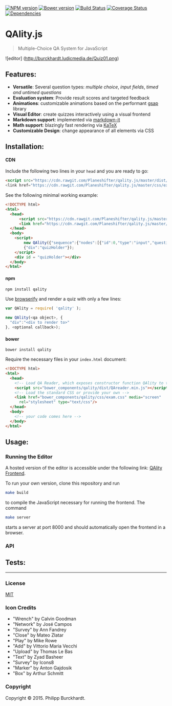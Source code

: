 [![NPM version][npm-image]][npm-url]
[![Bower version][bower-image]][bower-url]
[![Build Status][travis-image]][travis-url]
[![Coverage Status][coveralls-image]][coveralls-url]
[![Dependencies][dependencies-image]][dependencies-url]

# QAlity.js

> Multiple-Choice QA System for JavaScript

![editor] (http://burckhardt.ludicmedia.de/Quiz01.png)

## Features:

- **Versatile**: Several question types: *multiple choice*, *input fields*, *timed and untimed questions*
- **Evaluation system**: Provide result scores and targeted feedback
- **Animations**: customizable animations based on the performant [gsap](http://greensock.com/gsap) library
- **Visual Editor**: create quizzes interactively using a visual frontend
- **Markdown support**: implemented via [markdown-it](https://markdown-it.github.io/)
- **Math support**: blazingly fast rendering via [KaTeX](http://khan.github.io/KaTeX/)
- **Customizable Design**: change appearance of all elements via CSS

## Installation:

#### CDN

Include the following two lines in your `head` and you are ready to go:
```html
<script src="https://cdn.rawgit.com/Planeshifter/qality.js/master/dist/QAreader.min.js"</script>
<link href="https://cdn.rawgit.com/Planeshifter/qality.js/master/css/exam.css" media="screen" rel="stylesheet" type="text/css"/>
```

See the following minimal working example:
```html
<!DOCTYPE html>
<html>
  <head>
      <script src="https://cdn.rawgit.com/Planeshifter/qality.js/master/dist/QAreader.min.js"></script>
      <link href="https://cdn.rawgit.com/Planeshifter/qality.js/master/css/exam.css" media="screen" rel="stylesheet" type="text/css"/>
  </head>
  <body>
    <script>
        new QAlity({"sequence":{"nodes":[{"id":0,"type":"input","question":"Who is the current president of the United States?","right_answer":"Barack Obama","transition_in":"dynamic","transition_out":"dynamic","points":1,"duration":"0","mathOptions":[{"left":"$$","right":"$$","display":true},{"left":"\\[","right":"\\]","display":true},{"left":"\\(","right":"\\)","display":false}],"background":"none"}]},"evaluation":{"seperator":[{"start":0.33,"id":0},{"start":0.66,"id":1}],"sorted":[],"ranges":[{"id":0,"text":"RANGE 1","start":0,"end":0.33},{"id":1,"text":"RANGE 2","start":0.33,"end":0.66},{"id":2,"text":"RANGE 3","start":0.66,"end":1}]}},
        {"div":"quizHolder"});
    </script>
    <div id = "quizHolder"></div>
  </body>
</html>
```

#### npm

```bash
npm install qality
```

Use [browserify](https://github.com/substack/node-browserify) and render a quiz with only a few lines:

```javascript
var QAlity = require( 'qality' );

new QAlity(<qa object>, {
  "div":"<div to render to>"
}, <optional callback>);
```

#### bower

```
bower install qality
```

Require the necessary files in your `index.html` document:

```html
<!DOCTYPE html>
<html>
  <head>
    <!-- Load QA Reader, which exposes constructor function QAlity to the window object -->
    <script src="bower_components/qality/dist/QAreader.min.js"></script>
    <!-- Load the standard CSS or provide your own -->
    <link href="bower_components/qality/css/exam.css" media="screen"
      rel="stylesheet" type="text/css"/>
  </head>
  <body>
    <!-- your code comes here -->
  </body>
</html>
```

## Usage:

### Running the Editor

A hosted version of the editor is accessible under the following link: [QAlity Frontend](http://qality.philipp-burckhardt.com/).

To run your own version, clone this repository and run

```bash
make build
```

to compile the JavaScript necessary for running the frontend. The command

```bash
make server
```

starts a server at port 8000 and should automatically open the frontend in a browser.

### API

## Tests:

---
### License

[MIT](http://opensource.org/licenses/MIT)

### Icon Credits

- "Wrench" by Calvin Goodman
- "Network" by José Campos
- "Survey" by Ann Fandrey
- "Close" by Mateo Zlatar
- "Play" by Mike Rowe
- "Add" by Vittorio Maria Vecchi
- "Upload" by Thomas Le Bas
- "Text" by Zyad Basheer
- "Survey" by Icons8
- "Marker" by Anton Gajdosik
- "Box" by Arthur Schmitt

[npm-image]: https://badge.fury.io/js/qality.svg
[npm-url]: http://badge.fury.io/js/qality

[bower-image]:  https://img.shields.io/bower/v/qality.svg
[bower-url]: https://github.com/Planeshifter/qality.js.git

[travis-image]: https://travis-ci.org/Planeshifter/qality.js.svg
[travis-url]: https://travis-ci.org/Planeshifter/qality.js

[coveralls-image]: https://img.shields.io/coveralls/Planeshifter/qality.js/master.svg
[coveralls-url]: https://coveralls.io/r/Planeshifter/qality.js?branch=master

[dependencies-image]: http://img.shields.io/david/Planeshifter/qality.js.svg
[dependencies-url]: https://david-dm.org/Planeshifter/qality.js

### Copyright

Copyright &copy; 2015. Philipp Burckhardt.
